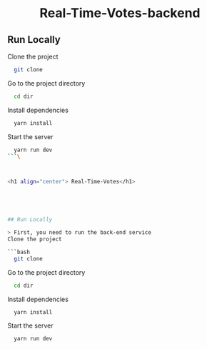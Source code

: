 
<h1 align="center"> Real-Time-Votes-backend </h1>



## Run Locally

Clone the project

```bash
  git clone 
```

Go to the project directory

```bash
  cd dir
```

Install dependencies

```bash
  yarn install
```

Start the server

```bash
  yarn run dev
```\



<h1 align="center"> Real-Time-Votes</h1>





## Run Locally

> First, you need to run the back-end service
Clone the project

```bash
  git clone 
```

Go to the project directory

```bash
  cd dir
```

Install dependencies

```bash
  yarn install
```

Start the server

```bash
  yarn run dev
```


